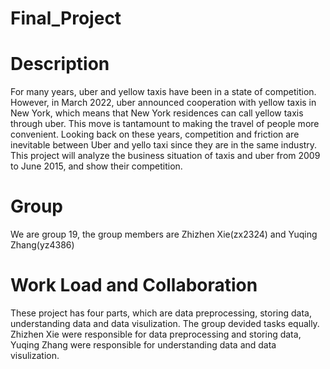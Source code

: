 # Final_Project
# Description 
For many years, uber and yellow taxis have been in a state of competition. However, in March 2022, uber announced cooperation with yellow taxis in New York, which means that New York residences can call yellow taxis through uber. This move is tantamount to making the travel of people more convenient. Looking back on these years, competition and friction are inevitable between Uber and yello taxi since they are in the same industry. This project will analyze the business situation of taxis and uber from 2009 to June 2015, and show their competition. 
# Group
We are group 19, the group members are Zhizhen Xie(zx2324) and Yuqing Zhang(yz4386)
# Work Load and Collaboration
These project has four parts, which are data preprocessing, storing data, understanding data and data visulization. The group devided tasks equally. Zhizhen Xie were responsible for data preprocessing and storing data, Yuqing Zhang were responsible for understanding data and data visulization.
